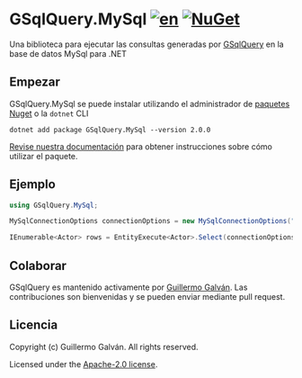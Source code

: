 # GSqlQuery.MySql [![en](https://img.shields.io/badge/lang-en-red.svg)](./README.md) [![NuGet](https://img.shields.io/nuget/v/GSqlQuery.MySql.svg)](https://www.nuget.org/packages/GSqlQuery.MySql)

Una biblioteca para ejecutar las consultas generadas por [GSqlQuery](https://github.com/guillermo-galvan/GSqlQuery) en la base de datos MySql para .NET

## Empezar

GSqlQuery.MySql se puede instalar utilizando el administrador de [paquetes Nuget](https://www.nuget.org/packages/GSqlQuery.MySql) o la `dotnet` CLI

```shell
dotnet add package GSqlQuery.MySql --version 2.0.0
```

[Revise nuestra documentación](./docs/es/Config.md) para obtener instrucciones sobre cómo utilizar el paquete.

## Ejemplo

```csharp
using GSqlQuery.MySql;

MySqlConnectionOptions connectionOptions = new MySqlConnectionOptions("<connectionString>");

IEnumerable<Actor> rows = EntityExecute<Actor>.Select(connectionOptions).Build().Execute();
```

## Colaborar

GSqlQuery es mantenido activamente por [Guillermo Galván](https://github.com/guillermo-galvan). Las contribuciones son bienvenidas y se pueden enviar mediante pull request.

## Licencia
Copyright (c) Guillermo Galván. All rights reserved.

Licensed under the [Apache-2.0 license](./LICENSE).